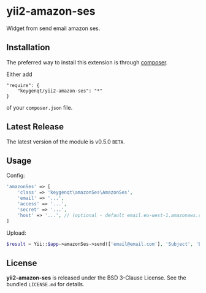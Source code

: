 yii2-amazon-ses
===================

Widget from send email amazon ses.

## Installation

The preferred way to install this extension is through [composer](http://getcomposer.org/download/).

Either add

```
"require": {
    "keygenqt/yii2-amazon-ses": "*"
}
```

of your `composer.json` file.

## Latest Release

The latest version of the module is v0.5.0 `BETA`.

## Usage


Config:

```php
'amazonSes' => [
    'class' => 'keygenqt\amazonSes\AmazonSes',
    'email' => '...',
    'access' => '...',
    'secret' => '...',
    'host' => '...', // (optional - default email.eu-west-1.amazonaws.com)
]
```

Upload:

```php
$result = Yii::$app->amazonSes->send(['email@email.com'], 'Subject', 'Body');
```

## License

**yii2-amazon-ses** is released under the BSD 3-Clause License. See the bundled `LICENSE.md` for details.


